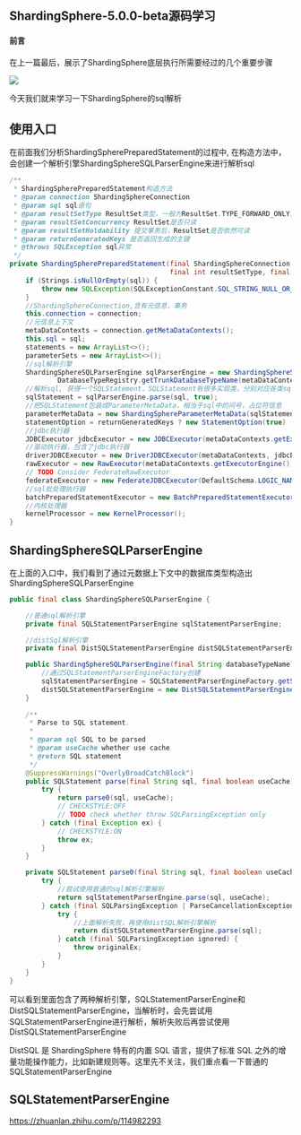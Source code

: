 ## ShardingSphere-5.0.0-beta源码学习

#### 前言

在上一篇最后，展示了ShardingSphere底层执行所需要经过的几个重要步骤

![](https://sign-pic-1.oss-cn-shenzhen.aliyuncs.com/img/20210829012633.png)

今天我们就来学习一下ShardingSphere的sql解析

## 使用入口

在前面我们分析ShardingSpherePreparedStatement的过程中, 在构造方法中，会创建一个解析引擎ShardingSphereSQLParserEngine来进行解析sql

```java
/**
 * ShardingSpherePreparedStatement构造方法
 * @param connection ShardingSphereConnection
 * @param sql sql语句
 * @param resultSetType ResultSet类型，一般为ResultSet.TYPE_FORWARD_ONLY，一次只读一条记录，读后释放
 * @param resultSetConcurrency ResultSet是否只读
 * @param resultSetHoldability 提交事务后，ResultSet是否依然可读
 * @param returnGeneratedKeys 是否返回生成的主键
 * @throws SQLException sql异常
 */
private ShardingSpherePreparedStatement(final ShardingSphereConnection connection, final String sql,
                                        final int resultSetType, final int resultSetConcurrency, final int resultSetHoldability, final boolean returnGeneratedKeys) throws SQLException {
    if (Strings.isNullOrEmpty(sql)) {
        throw new SQLException(SQLExceptionConstant.SQL_STRING_NULL_OR_EMPTY);
    }
    //ShardingSphereConnection,含有元信息，事务
    this.connection = connection;
    //元信息上下文
    metaDataContexts = connection.getMetaDataContexts();
    this.sql = sql;
    statements = new ArrayList<>();
    parameterSets = new ArrayList<>();
    //sql解析引擎
    ShardingSphereSQLParserEngine sqlParserEngine = new ShardingSphereSQLParserEngine(
            DatabaseTypeRegistry.getTrunkDatabaseTypeName(metaDataContexts.getDefaultMetaData().getResource().getDatabaseType()));
    //解析sql, 获得一个SQLStatement，SQLStatement有很多实现类，分别对应各类sql语句，如CreateDatabaseStatement、InsertStatement
    sqlStatement = sqlParserEngine.parse(sql, true);
    //把SQLStatement包装成ParameterMetaData，相当于sql中的问号，占位符信息
    parameterMetaData = new ShardingSphereParameterMetaData(sqlStatement);
    statementOption = returnGeneratedKeys ? new StatementOption(true) : new StatementOption(resultSetType, resultSetConcurrency, resultSetHoldability);
    //jdbc执行器
    JDBCExecutor jdbcExecutor = new JDBCExecutor(metaDataContexts.getExecutorEngine(), connection.isHoldTransaction());
    //驱动执行器，包含了jdbc执行器
    driverJDBCExecutor = new DriverJDBCExecutor(metaDataContexts, jdbcExecutor);
    rawExecutor = new RawExecutor(metaDataContexts.getExecutorEngine(), connection.isHoldTransaction(), metaDataContexts.getProps());
    // TODO Consider FederateRawExecutor
    federateExecutor = new FederateJDBCExecutor(DefaultSchema.LOGIC_NAME, metaDataContexts.getOptimizeContextFactory(), metaDataContexts.getProps(), jdbcExecutor);
    //sql批处理执行器
    batchPreparedStatementExecutor = new BatchPreparedStatementExecutor(metaDataContexts, jdbcExecutor);
    //内核处理器
    kernelProcessor = new KernelProcessor();
}
```

## ShardingSphereSQLParserEngine

在上面的入口中，我们看到了通过元数据上下文中的数据库类型构造出ShardingSphereSQLParserEngine

```java
public final class ShardingSphereSQLParserEngine {

    //普通sql解析引擎
    private final SQLStatementParserEngine sqlStatementParserEngine;

    //distSql解析引擎
    private final DistSQLStatementParserEngine distSQLStatementParserEngine;

    public ShardingSphereSQLParserEngine(final String databaseTypeName) {
        //通过SQLStatementParserEngineFactory创建
        sqlStatementParserEngine = SQLStatementParserEngineFactory.getSQLStatementParserEngine(databaseTypeName);
        distSQLStatementParserEngine = new DistSQLStatementParserEngine();
    }
    
    /**
     * Parse to SQL statement.
     *
     * @param sql SQL to be parsed
     * @param useCache whether use cache
     * @return SQL statement
     */
    @SuppressWarnings("OverlyBroadCatchBlock")
    public SQLStatement parse(final String sql, final boolean useCache) {
        try {
            return parse0(sql, useCache);
            // CHECKSTYLE:OFF
            // TODO check whether throw SQLParsingException only
        } catch (final Exception ex) {
            // CHECKSTYLE:ON
            throw ex;
        }
    }

    private SQLStatement parse0(final String sql, final boolean useCache) {
        try {
            //尝试使用普通的sql解析引擎解析
            return sqlStatementParserEngine.parse(sql, useCache);
        } catch (final SQLParsingException | ParseCancellationException originalEx) {
            try {
                //上面解析失败，再使用distSQL解析引擎解析
                return distSQLStatementParserEngine.parse(sql);
            } catch (final SQLParsingException ignored) {
                throw originalEx;
            }
        }
    }
}
```

可以看到里面包含了两种解析引擎，SQLStatementParserEngine和DistSQLStatementParserEngine，当解析时，会先尝试用SQLStatementParserEngine进行解析，解析失败后再尝试使用DistSQLStatementParserEngine

DistSQL 是 ShardingSphere 特有的内置 SQL 语言，提供了标准 SQL 之外的增量功能操作能力，比如新建规则等。这里先不关注，我们重点看一下普通的 SQLStatementParserEngine

## SQLStatementParserEngine





https://zhuanlan.zhihu.com/p/114982293